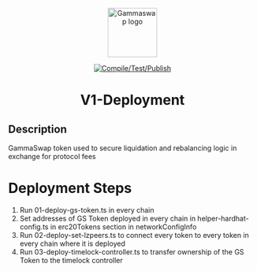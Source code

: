 <p align="center"><a href="https://gammaswap.com" target="_blank" rel="noopener noreferrer"><img width="100" src="https://app.gammaswap.com/logo.svg" alt="Gammaswap logo"></a></p>

<p align="center">
  <a href="https://github.com/gammaswap/gs-token/actions/workflows/pr.yml">
    <img src="https://github.com/gammaswap/gs-token/actions/workflows/main.yml/badge.svg?branch=main" alt="Compile/Test/Publish">
  </a>
</p>

<h1 align="center">V1-Deployment</h1>

## Description
GammaSwap token used to secure liquidation and rebalancing logic in exchange for protocol fees

# Deployment Steps

1. Run 01-deploy-gs-token.ts in every chain
2. Set addresses of GS Token deployed in every chain in helper-hardhat-config.ts in erc20Tokens section in networkConfigInfo
3. Run 02-deploy-set-lzpeers.ts to connect every token to every token in every chain where it is deployed
4. Run 03-deploy-timelock-controller.ts to transfer ownership of the GS Token to the timelock controller